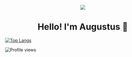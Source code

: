 <p align="center">
  <!--![2GU](https://user-images.githubusercontent.com/112513956/211922260-e04e9628-6a1a-43dd-824f-e46f9d5c25f7.gif)-->
  <img src="https://user-images.githubusercontent.com/112513956/211922260-e04e9628-6a1a-43dd-824f-e46f9d5c25f7.gif"/>
</p>

<h1 align="center">Hello! I'm Augustus 👋</h1>

[![Top Langs](https://github-readme-stats.vercel.app/api/top-langs/?username=AugustusChong)](https://github.com/anuraghazra/github-readme-stats)

![Profile views](https://gpvc.arturio.dev/AugustusChong)  

<!--
**AugustusChong/AugustusChong** is a ✨ _special_ ✨ repository because its `README.md` (this file) appears on your GitHub profile.

Here are some ideas to get you started:

- 🔭 I’m currently working on ...
- 🌱 I’m currently learning ...
- 👯 I’m looking to collaborate on ...
- 🤔 I’m looking for help with ...
- 💬 Ask me about ...
- 📫 How to reach me: ...
- 😄 Pronouns: ...
- ⚡ Fun fact: ...
-->
